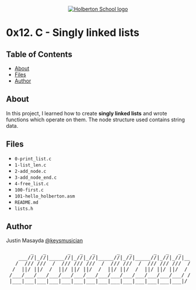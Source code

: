 <p align="center">
  <a href=#>
    <img src="https://intranet.hbtn.io/assets/holberton-logo-full-black-157ccfa3d2134776c1e3f78c0fe682968e8848b64fcacc6187976044f75f35a8.png" alt="Holberton School logo">
  </a>
</p>

# 0x12. C - Singly linked lists

## Table of Contents
* [About](#about)
* [Files](#files)
* [Author](#author)

## About
In this project, I learned how to create **singly linked lists** and wrote functions which operate on them. The node structure used contains string data.

## Files
* `0-print_list.c`
* `1-list_len.c`
* `2-add_node.c`
* `3-add_node_end.c`
* `4-free_list.c`
* `100-first.c`
* `101-hello_holberton.asm`
* `README.md`
* `lists.h`

## Author
Justin Masayda [@keysmusician](https://github.com/keysmusician)
<div align="center">
<pre>
        _   _       _   _   _       _   _       _   _   _     
    ___//|_//|_____//|_//|_//|_____//|_//|_____//|_//|_//|___ 
   /  /// ///  /  /// /// ///  /  /// ///  /  /// /// ///  / |
  /  ||/ ||/  /  ||/ ||/ ||/  /  ||/ ||/  /  ||/ ||/ ||/  / / 
 /___/___/___/___/___/___/___/___/___/___/___/___/___/___/ /  
 |___|___|___|___|___|___|___|___|___|___|___|___|___|___|/   
 
</pre>
</div>

